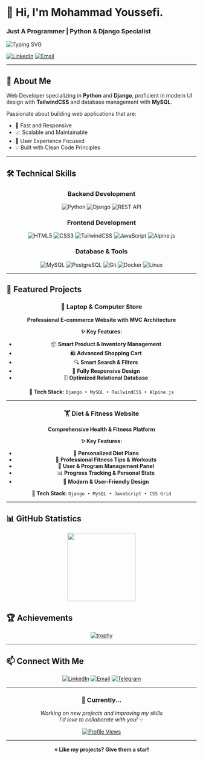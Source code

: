 # 👋 Hi, I'm Mohammad Youssefi.

### Just A Programmer | Python & Django Specialist

<img src="https://readme-typing-svg.herokuapp.com?font=Fira+Code&pause=1000&color=8B5CF6&center=true&vCenter=true&width=435&lines=Developer;Python+%26+Django+Expert;Clean+Code+Enthusiast;Passionate+Learner" alt="Typing SVG" />

[![LinkedIn](https://img.shields.io/badge/-LinkedIn-0077B5?style=flat&logo=Linkedin&logoColor=white)](https://linkedin.com/in/mohamad-youssefi-a60b8b342)
[![Email](https://img.shields.io/badge/-Email-D14836?style=flat&logo=Gmail&logoColor=white)](mailto:letshaverain@gmail.com)



---

## 🎯 About Me

Web Developer specializing in **Python** and **Django**, proficient in modern UI design with **TailwindCSS** and database management with **MySQL**.  

Passionate about building web applications that are:
- 🚀 Fast and Responsive
- 📈 Scalable and Maintainable  
- 🎨 User Experience Focused
- 💡 Built with Clean Code Principles

---

## 🛠️ Technical Skills

<div align="center">

### Backend Development
![Python](https://img.shields.io/badge/Python-3776AB?style=for-the-badge&logo=python&logoColor=white)
![Django](https://img.shields.io/badge/Django-092E20?style=for-the-badge&logo=django&logoColor=white)
![REST API](https://img.shields.io/badge/REST_API-009688?style=for-the-badge&logo=fastapi&logoColor=white)

### Frontend Development
![HTML5](https://img.shields.io/badge/HTML5-E34F26?style=for-the-badge&logo=html5&logoColor=white)
![CSS3](https://img.shields.io/badge/CSS3-1572B6?style=for-the-badge&logo=css3&logoColor=white)
![TailwindCSS](https://img.shields.io/badge/Tailwind_CSS-38B2AC?style=for-the-badge&logo=tailwind-css&logoColor=white)
![JavaScript](https://img.shields.io/badge/JavaScript-F7DF1E?style=for-the-badge&logo=javascript&logoColor=black)
![Alpine.js](https://img.shields.io/badge/Alpine.js-8BC0D0?style=for-the-badge&logo=alpine.js&logoColor=black)

### Database & Tools
![MySQL](https://img.shields.io/badge/MySQL-4479A1?style=for-the-badge&logo=mysql&logoColor=white)
![PostgreSQL](https://img.shields.io/badge/PostgreSQL-316192?style=for-the-badge&logo=postgresql&logoColor=white)
![Git](https://img.shields.io/badge/Git-F05032?style=for-the-badge&logo=git&logoColor=white)
![Docker](https://img.shields.io/badge/Docker-2496ED?style=for-the-badge&logo=docker&logoColor=white)
![Linux](https://img.shields.io/badge/Linux-FCC624?style=for-the-badge&logo=linux&logoColor=black)

</div>

---

## 💼 Featured Projects

<div align="center">

### 🛒 Laptop & Computer Store
**Professional E-commerce Website with MVC Architecture**

**✨ Key Features:**
- 📦 **Smart Product & Inventory Management** 
- 🛍️ **Advanced Shopping Cart** 
- 🔍 **Smart Search & Filters** 
- 📱 **Fully Responsive Design** 
- 🗄️ **Optimized Relational Database** 

**🔧 Tech Stack:** `Django • MySQL • TailwindCSS • Alpine.js`

---

### 🏋️ Diet & Fitness Website
**Comprehensive Health & Fitness Platform**

**✨ Key Features:**
- 🥗 **Personalized Diet Plans**
- 💪 **Professional Fitness Tips & Workouts** 
- 👥 **User & Program Management Panel**
- 📊 **Progress Tracking & Personal Stats** 
- 🎨 **Modern & User-Friendly Design** 

**🔧 Tech Stack:** `Django • MySQL • JavaScript • CSS Grid`

</div>

---

## 📊 GitHub Statistics

<div align="center">

<!-- GitHub Stats (Commits, Repos, Stars) -->
<img height="180em" src="https://github-readme-stats.vercel.app/api?username=MohammadYoussefi&show_icons=true&theme=tokyonight&include_all_commits=true&count_private=true&hide_border=true&bg_color=0D1117&title_color=8B5CF6&icon_color=14F195&text_color=FFFFFF"/>



</div>



## 🏆 Achievements

<div align="center">

[![trophy](https://github-profile-trophy.vercel.app/?username=MohammadYoussefi&theme=tokyonight&no-frame=true&no-bg=true&margin-w=4&column=7)](https://github.com/ryo-ma/github-profile-trophy)

</div>

---

## 📫 Connect With Me

<div align="center">

[![LinkedIn](https://img.shields.io/badge/LinkedIn-%230077B5.svg?style=for-the-badge&logo=linkedin&logoColor=white)](https://linkedin.com/in/mohamad-youssefi-a60b8b342)
[![Email](https://img.shields.io/badge/Gmail-D14836?style=for-the-badge&logo=gmail&logoColor=white)](letshaverain@gmail.com.com)
[![Telegram](https://img.shields.io/badge/Telegram-2CA5E0?style=for-the-badge&logo=telegram&logoColor=white)](https://t.me/Mohammadr_youssefi)

</div>

---

<div align="center">

### 💭 Currently...

*Working on new projects and improving my skills*  
*I'd love to collaborate with you!* ✨

[![Profile Views](https://komarev.com/ghpvc/?username=MohammadYoussefi&color=8B5CF6&style=for-the-badge)](https://github.com/MohammadYoussefi)

---

**⭐ Like my projects? Give them a star!**

</div>
